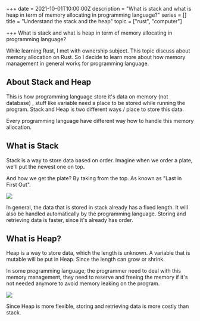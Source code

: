 +++
date = 2021-10-01T10:00:00Z
description = "What is stack and what is heap in term of memory allocating in programming language?"
series = []
title = "Understand the stack and the heap"
topic = ["rust", "computer"]

+++
What is stack and what is heap in term of memory allocating in programming language?

While learning Rust, I met with ownership subject. This topic discuss about memory allocation on Rust. So I decide to learn more about how memory management in general works for programming language.

## About Stack and Heap

This is how programming language store it's data on memory (not database) , stuff like variable need a place to be stored while running the program. Stack and Heap is two different ways / place to store this data.

Every programming language have different way how to handle this memory allocation.

## What is Stack

Stack is a way to store data based on order. Imagine when we order a plate, we'll put the newest one on top. 

And how we get the plate? By taking from the top. As known as "Last in First Out".

![](https://i.ibb.co/9cLjzGg/stack.png)

In general,  the data that is stored in stack already has a fixed length. It will also be handled automatically by the programming language. Storing and retrieving data is faster, since it's already has order.

## What is Heap?

Heap is a way to store data, which the length is unknown. A variable that is mutable will be put in Heap. Since the length can grow or shrink.

In some programming language, the programmer need to deal with this memory management, they need to reserve and freeing the memory if it's not needed anymore to avoid memory leaking on the program.

![](https://i.ibb.co/w64Q6pP/heao.png)

Since Heap is more flexible, storing and retrieving data is more costly than stack. 